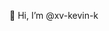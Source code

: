 👋 Hi, I’m @xv-kevin-k

<!---
xv-kevin-k/xv-kevin-k is a ✨ special ✨ repository because its `README.md` (this file) appears on your GitHub profile.
You can click the Preview link to take a look at your changes.
--->
